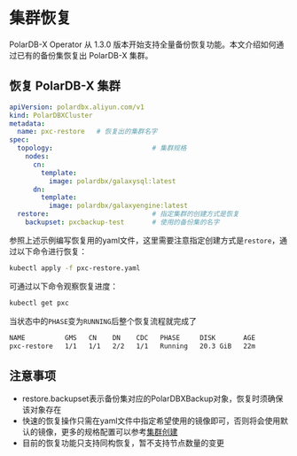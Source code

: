 集群恢复
======
PolarDB-X Operator 从 1.3.0 版本开始支持全量备份恢复功能。本文介绍如何通过已有的备份集恢复出 PolarDB-X 集群。

## 恢复 PolarDB-X 集群

```yaml
apiVersion: polardbx.aliyun.com/v1
kind: PolarDBXCluster
metadata:
  name: pxc-restore   # 恢复出的集群名字
spec:
  topology:                         # 集群规格
    nodes:
      cn:
        template:
          image: polardbx/galaxysql:latest
      dn:
        template:
          image: polardbx/galaxyengine:latest
  restore:                          # 指定集群的创建方式是恢复
    backupset: pxcbackup-test       # 使用的备份集的名字
```

参照上述示例编写恢复用的yaml文件，这里需要注意指定创建方式是`restore`，通过以下命令进行恢复：

```bash
kubectl apply -f pxc-restore.yaml
```

可通过以下命令观察恢复进度：

```bash
kubectl get pxc
```

当状态中的`PHASE`变为`RUNNING`后整个恢复流程就完成了

```bash
NAME          GMS   CN    DN    CDC   PHASE     DISK       AGE
pxc-restore   1/1   1/1   2/2   1/1   Running   20.3 GiB   22m
```

## 注意事项

- restore.backupset表示备份集对应的PolarDBXBackup对象，恢复时须确保该对象存在
- 快速的恢复操作只需在yaml文件中指定希望使用的镜像即可，否则将会使用默认的镜像，更多的规格配置可以参考[集群创建](../lifecycle/1-create.md)
- 目前的恢复功能只支持同构恢复，暂不支持节点数量的变更